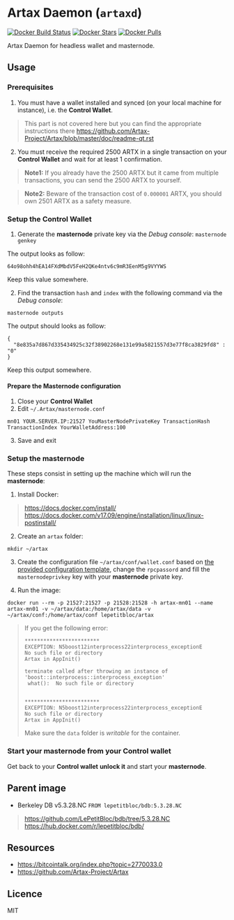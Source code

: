 # Artax Daemon (`artaxd`)

[![Docker Build Status](https://img.shields.io/docker/build/lepetitbloc/artax.svg)][hub]
[![Docker Stars](https://img.shields.io/docker/stars/lepetitbloc/artax.svg)][hub]
[![Docker Pulls](https://img.shields.io/docker/pulls/lepetitbloc/artax.svg)][hub]

Artax Daemon for headless wallet and masternode.

## Usage

### Prerequisites
1. You must have a wallet installed and synced (on your local machine for instance),
i.e. the **Control Wallet**.
> This part is not covered here but you can find the appropriate instructions there https://github.com/Artax-Project/Artax/blob/master/doc/readme-qt.rst

2. You must receive the required 2500 ARTX in a single transaction on your **Control Wallet** and wait for at least 1 confirmation.
> **Note1:** If you already have the 2500 ARTX but it came from multiple transactions, you can send the 2500 ARTX to yourself.

> **Note2:** Beware of the transaction cost of `0.000001` ARTX, you should own 2501 ARTX as a safety measure.

### Setup the **Control Wallet**

1. Generate the **masternode** private key via the *Debug console*:
`masternode genkey`

The output looks as follow:
```
64o98ohh4hEA14FXdMbdV5FeH2QKe4ntv6c9mR3EenM5g9VYYWS
```
Keep this value somewhere.

2. Find the transaction `hash` and `index` with the following command via the *Debug console*:
```
masternode outputs
```

The output should looks as follow:
```
{
  "8e835a7d867d335434925c32f38902268e131e99a5821557d3e77f8ca3829fd8" : "0"
}
```
Keep this output somewhere.

#### Prepare the **Masternode** configuration
1. Close your **Control Wallet**
2. Edit `~/.Artax/masternode.conf`
```
mn01 YOUR.SERVER.IP:21527 YouMasterNodePrivateKey TransactionHash TransactionIndex YourWalletAddress:100
```
3. Save and exit

### Setup the **masternode**
These steps consist in setting up the machine which will run the **masternode**:

1. Install Docker:
> https://docs.docker.com/install/
> https://docs.docker.com/v17.09/engine/installation/linux/linux-postinstall/

2. Create an `artax` folder:
```
mkdir ~/artax
```

3. Create the configuration file `~/artax/conf/wallet.conf` based on [the provided configuration template](conf/wallet.conf),
change the `rpcpassord` and fill the `masternodeprivkey` key with your **masternode** private key.

4. Run the image:
```
docker run --rm -p 21527:21527 -p 21528:21528 -h artax-mn01 --name artax-mn01 -v ~/artax/data:/home/artax/data -v ~/artax/conf:/home/artax/conf lepetitbloc/artax
```

> If you get the following error:
> ```
> ************************
> EXCEPTION: N5boost12interprocess22interprocess_exceptionE
> No such file or directory
> Artax in AppInit()
>
>terminate called after throwing an instance of 'boost::interprocess::interprocess_exception'
>  what():  No such file or directory
>
>
>************************
>EXCEPTION: N5boost12interprocess22interprocess_exceptionE
>No such file or directory
>Artax in AppInit()
>```
> Make sure the `data` folder is *writable* for the container.

### Start your **masternode** from your **Control wallet**
Get back to your **Control wallet** **unlock it** and start your **masternode**.

## Parent image
- Berkeley DB v5.3.28.NC
`FROM lepetitbloc/bdb:5.3.28.NC`
> https://github.com/LePetitBloc/bdb/tree/5.3.28.NC
> https://hub.docker.com/r/lepetitbloc/bdb/

## Resources
- https://bitcointalk.org/index.php?topic=2770033.0
- https://github.com/Artax-Project/Artax

## Licence
MIT

[hub]: https://hub.docker.com/r/lepetitbloc/artax/